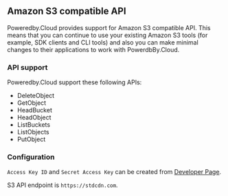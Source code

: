 ## Amazon S3 compatible API

Poweredby.Cloud provides support for Amazon S3 compatible API.
This means that you can continue to use your existing Amazon S3 tools (for example, SDK clients and CLI tools)
and also you can make minimal changes to their applications to work with PowerdbBy.Cloud.

### API support

Poweredby.Cloud support these following APIs:

* DeleteObject
* GetObject
* HeadBucket
* HeadObject
* ListBuckets
* ListObjects
* PutObject

### Configuration

`Access Key ID` and `Secret Access Key` can be created from [Developer Page](https://poweredby.cloud/dashboard/developer).

S3 API endpoint is `https://stdcdn.com`.

